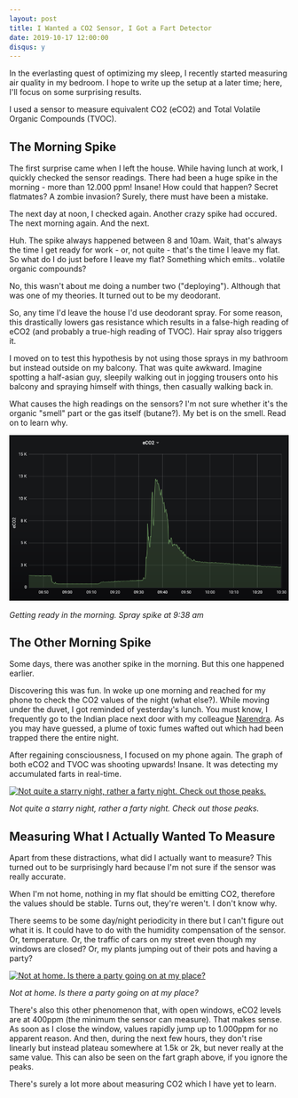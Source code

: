 ```yaml
---
layout: post
title: I Wanted a CO2 Sensor, I Got a Fart Detector
date: 2019-10-17 12:00:00
disqus: y
---
```


In the everlasting quest of optimizing my sleep, I recently started
measuring air quality in my bedroom. I hope to write up the setup at a
later time; here, I'll focus on some surprising results.

I used a sensor to measure equivalent CO2 (eCO2) and Total Volatile
Organic Compounds (TVOC).

## The Morning Spike

The first surprise came when I left the house. While having lunch at
work, I quickly checked the sensor readings. There had been a huge
spike in the morning - more than 12.000 ppm! Insane! How could that
happen? Secret flatmates? A zombie invasion? Surely, there must have
been a mistake.

The next day at noon, I checked again. Another crazy spike had
occured. The next morning again. And the next.

Huh. The spike always happened between 8 and 10am. Wait, that's always
the time I get ready for work - or, not quite - that's the time I
leave my flat. So what do I do just before I leave my flat? Something
which emits.. volatile organic compounds?

No, this wasn't about me doing a number two ("deploying"). Although
that was one of my theories. It turned out to be my deodorant.

So, any time I'd leave the house I'd use deodorant spray. For some
reason, this drastically lowers gas resistance which results in a
false-high reading of eCO2 (and probably a true-high reading of
TVOC). Hair spray also triggers it.

I moved on to test this hypothesis by not using those sprays in my
bathroom but instead outside on my balcony. That was quite
awkward. Imagine spotting a half-asian guy, sleepily walking out in
jogging trousers onto his balcony and spraying himself with things,
then casually walking back in.

What causes the high readings on the sensors? I'm not sure whether
it's the organic "smell" part or the gas itself (butane?). My bet is
on the smell. Read on to learn why.

[![Getting ready in the morning. Spray spike at 9:38am][spray]][spray]

*Getting ready in the morning. Spray spike at 9:38 am*

## The Other Morning Spike

Some days, there was another spike in the morning. But this one
happened earlier.

Discovering this was fun. In woke up one morning and reached for my
phone to check the CO2 values of the night (what else?). While moving
under the duvet, I got reminded of yesterday's lunch. You must know, I
frequently go to the Indian place next door with my colleague
[Narendra][narendra]. As you may have guessed, a plume of toxic fumes
wafted out which had been trapped there the entire night.

After regaining consciousness, I focused on my phone again. The graph
of both eCO2 and TVOC was shooting upwards! Insane. It was detecting
my accumulated farts in real-time.

[![Not quite a starry night, rather a farty night. Check out those
peaks.][farty-night]][farty-night]

*Not quite a starry night, rather a farty night. Check out those
peaks.*

## Measuring What I Actually Wanted To Measure

Apart from these distractions, what did I actually want to measure?
This turned out to be surprisingly hard because I'm not sure if the
sensor was really accurate.

When I'm not home, nothing in my flat should be emitting CO2,
therefore the values should be stable. Turns out, they're weren't. I
don't know why.

There seems to be some day/night periodicity in there but I can't
figure out what it is. It could have to do with the humidity
compensation of the sensor. Or, temperature. Or, the traffic of cars
on my street even though my windows are closed? Or, my plants jumping
out of their pots and having a party?

[![Not at home. Is there a party going on at my
place?][not-at-home]][not-at-home]

*Not at home. Is there a party going on at my place?*

There's also this other phenomenon that, with open windows, eCO2
levels are at 400ppm (the minimum the sensor can measure). That makes
sense. As soon as I close the window, values rapidly jump up to
1.000ppm for no apparent reason. And then, during the next few hours,
they don't rise linearly but instead plateau somewhere at 1.5k or 2k,
but never really at the same value. This can also be seen on the fart
graph above, if you ignore the peaks.

There's surely a lot more about measuring CO2 which I have yet to
learn.


<!-- Images -->

[spray]: /images/co2-sensor-spray.png
[farty-night]: /images/co2-sensor-farty-night.png
[not-at-home]: /images/co2-sensor-not-at-home.png


<!-- Links -->

[narendra]: https://vicarie.in
